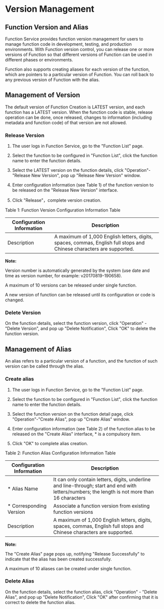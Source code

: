 # Version Management

## Function Version and Alias

 
Function Service provides function version management for users to manage function code in development, testing, and production environments. With Function version control, you can release one or more versions of Function so that different versions of Function can be used in different phases or environments.

 

Function also supports creating aliases for each version of the function, which are pointers to a particular version of Function. You can roll back to any previous version of Function with the alias.

 

## Management of Version

The default version of Function Creation is LATEST version, and each function has a LATEST version. When the function code is stable, release operation can be done, once released, changes to information (including metadata and function code) of that version are not allowed.

### Release Version

 1. The user logs in Function Service, go to the "Function List" page.
 
 2. Select the function to be configured in "Function List", click the function name to enter the function details.
 
 3. Select the LATEST version on the function details, click "Operation"-"Release New Version", pop up "Release New Version" window.
 
 4. Enter configuration information (see Table 1) of the function version to be released on the "Release New Version" interface.
 
 5. Click "Release"，complete version creation.
 
 Table 1: Function Version Configuration Information Table

| Configuration Information | Description                                                       |
| -------- | ---------------------------------------------------------- |
| Description     | A maximum of 1,000 English letters, digits, spaces, commas, English full stops and Chinese characters are supported. |



 **Note:**

Version number is automatically generated by the system (use date and time as version number, for example: v20170819-190658).

A maximum of 10 versions can be released under single function.

A new version of function can be released until its configuration or code is changed.


### Delete Version

On the function details, select the function version, click "Operation" - "Delete Version", and pop up "Delete Notification", Click "OK" to delete the function version.

 

## Management of Alias

An alias refers to a particular version of a function, and the function of such version can be called through the alias.

### Create alias

1. The user logs in Function Service, go to the "Function List" page.

2. Select the function to be configured in "Function List", click the function name to enter the function details.

3. Select the function version on the function detail page, click "Operation"-"Create Alias", pop up "Create Alias" window.

4. Enter configuration information (see Table 2) of the function alias to be released on the "Create Alias" interface, * is a compulsory item.

5. Click "OK" to complete alias creation.

Table 2: Function Alias Configuration Information Table

| Configuration Information  | Description                                                         |
| --------- | ------------------------------------------------------------ |
| * Alias Name | It can only contain letters, digits, underline and line-through; start and end with letters/numbers; the length is not more than 16 characters |
| * Corresponding Version |  Associate a function version from existing function versions                                 |
|  Description      | A maximum of 1,000 English letters, digits, spaces, commas, English full stops and Chinese characters are supported.   |




**Note:**

The "Create Alias" page pops up, notifying "Release Successfully" to indicate that the alias has been created successfully.

A maximum of 10 aliases can be created under single function.
 

### Delete Alias

On the function details, select the function alias, click "Operation" - "Delete Alias", and pop up "Delete Notification", Click "OK" after confirming that it is correct to delete the function alias.
